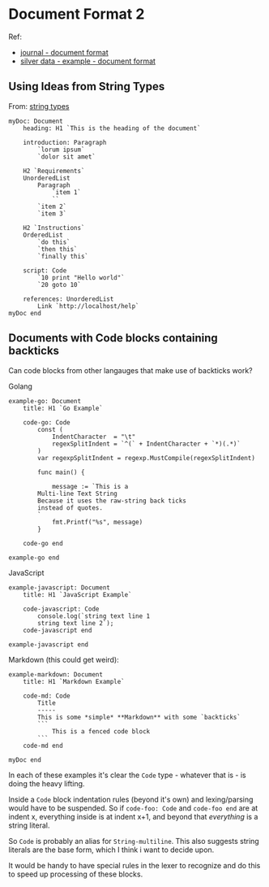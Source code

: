 Document Format 2
=================


Ref:
* [journal - document format](./2024/2024-03-29%20-%20document%20format.md)
* [silver data - example - document format](../wiki/silver-data/example/document%20format.md)



Using Ideas from String Types
-----------------------------
From: [string types](../task/doing/string%20types.md)

```
myDoc: Document
	heading: H1 `This is the heading of the document`

	introduction: Paragraph
		`lorum ipsum`
		`dolor sit amet`

	H2 `Requirements`
	UnorderedList
		Paragraph
			`item 1`
			``
		`item 2`
		`item 3`

	H2 `Instructions`
	OrderedList
		`do this`
		`then this`
		`finally this`

	script: Code
		`10 print "Hello world"`
		`20 goto 10`

	references: UnorderedList
		Link `http://localhost/help`
myDoc end
```

Documents with Code blocks containing backticks
-----------------------------------------------

Can code blocks from other langauges that make use of backticks work?

Golang
```
example-go: Document
	title: H1 `Go Example`

	code-go: Code
		const (
			IndentCharacter  = "\t"
			regexSplitIndent = `^(` + IndentCharacter + `*)(.*)`
		)
		var regexpSplitIndent = regexp.MustCompile(regexSplitIndent)

		func main() {

			message := `This is a
		Multi-line Text String
		Because it uses the raw-string back ticks
		instead of quotes.
		`
			fmt.Printf("%s", message)
		}

	code-go end

example-go end
```


JavaScript
```
example-javascript: Document
	title: H1 `JavaScript Example`

	code-javascript: Code
		console.log(`string text line 1
		string text line 2`);
	code-javascript end

example-javascript end
```


Markdown (this could get weird):
```
example-markdown: Document
	title: H1 `Markdown Example`

	code-md: Code
		Title
		-----
		This is some *simple* **Markdown** with some `backticks`
		```
			This is a fenced code block
		```
	code-md end

myDoc end

```

In each of these examples it's clear the `Code` type - whatever that is - is doing the heavy lifting.

Inside a `Code` block indentation rules (beyond it's own) and lexing/parsing would have to be suspended.
So if `code-foo: Code` and `code-foo end` are at indent x, everything inside is at indent x+1, and beyond that *everything* is a string literal.

So `Code` is probably an alias for `String-multiline`.
This also suggests string literals are the base form, which I think i want to decide upon.

It would be handy to have special rules in the lexer to recognize and do this to speed up processing of these blocks.

